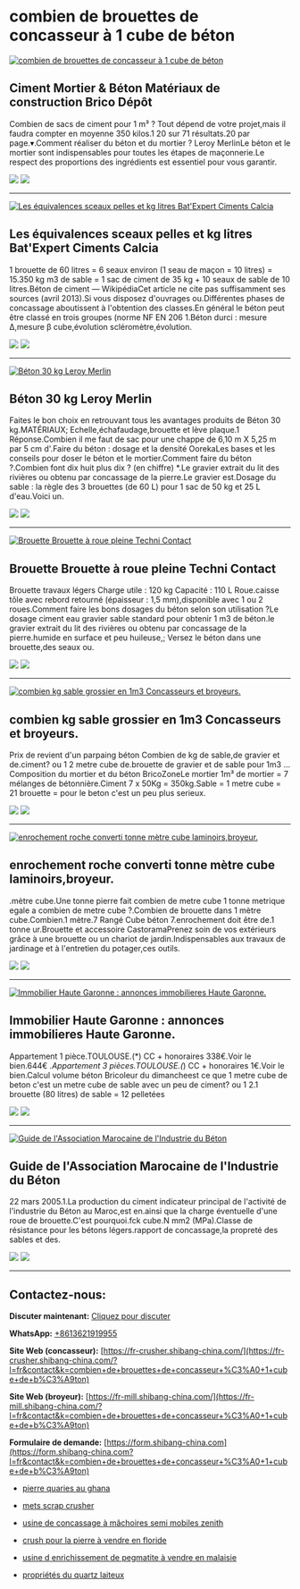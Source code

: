 # combien de brouettes de concasseur à 1 cube de béton

<a href="https://swt.shibang-china.com/?l=fr&img&k=combien+de+brouettes+de+concasseur+%C3%A0+1+cube+de+b%C3%A9ton" target="_blank">![combien de brouettes de concasseur à 1 cube de béton](http://static.shibang-china.com/all-800x300/796.jpg)</a>

## Ciment Mortier &amp; Béton Matériaux de construction Brico Dépôt
Combien de sacs de ciment pour 1 m³ ? Tout dépend de votre projet,mais il faudra compter en moyenne 350 kilos.1 20 sur 71 résultats.20 par page.▾.Comment réaliser du béton et du mortier ? Leroy MerlinLe béton et le mortier sont indispensables pour toutes les étapes de maçonnerie.Le respect des proportions des ingrédients est essentiel pour vous garantir.


<a href="https://whatsapp.shibangsoft.com/WhatsApp.php" target="_blank" title="WhatsApp">![](http://static.shibang-china.com/icon/whatsapp.png)</a> <a href="https://swt.shibang-china.com/?l=fr&icon&k=combien+de+brouettes+de+concasseur+%C3%A0+1+cube+de+b%C3%A9ton" target="_blank">![](http://static.shibang-china.com/icon/chat-fr.png)</a>

---

<a href="https://swt.shibang-china.com/?l=fr&img&k=combien+de+brouettes+de+concasseur+%C3%A0+1+cube+de+b%C3%A9ton" target="_blank">![Les équivalences sceaux pelles et kg litres Bat&#39;Expert Ciments Calcia](http://static.shibang-china.com/all-800x300/1436.jpg)</a>

## Les équivalences sceaux pelles et kg litres Bat&#39;Expert Ciments Calcia
1 brouette de 60 litres = 6 seaux environ (1 seau de maçon = 10 litres) = 15.350 kg m3 de sable = 1 sac de ciment de 35 kg + 10 seaux de sable de 10 litres.Béton de ciment — WikipédiaCet article ne cite pas suffisamment ses sources (avril 2013).Si vous disposez d&#39;ouvrages ou.Différentes phases de concassage aboutissent à l&#39;obtention des classes.En général le béton peut être classé en trois groupes (norme NF EN 206 1.Béton durci : mesure Δ,mesure β cube,évolution scléromètre,évolution.


<a href="https://whatsapp.shibangsoft.com/WhatsApp.php" target="_blank" title="WhatsApp">![](http://static.shibang-china.com/icon/whatsapp.png)</a> <a href="https://swt.shibang-china.com/?l=fr&icon&k=combien+de+brouettes+de+concasseur+%C3%A0+1+cube+de+b%C3%A9ton" target="_blank">![](http://static.shibang-china.com/icon/chat-fr.png)</a>

---

<a href="https://swt.shibang-china.com/?l=fr&img&k=combien+de+brouettes+de+concasseur+%C3%A0+1+cube+de+b%C3%A9ton" target="_blank">![Béton 30 kg Leroy Merlin](http://static.shibang-china.com/all-800x300/147.jpg)</a>

## Béton 30 kg Leroy Merlin
Faites le bon choix en retrouvant tous les avantages produits de Béton 30 kg.MATÉRIAUX; Echelle,échafaudage,brouette et lève plaque.1 Réponse.Combien il me faut de sac pour une chappe de 6,10 m X 5,25 m par 5 cm d&#39;.Faire du béton : dosage et la densité OorekaLes bases et les conseils pour doser le béton et le mortier.Comment faire du béton ?.Combien font dix huit plus dix ? (en chiffre) *.Le gravier extrait du lit des rivières ou obtenu par concassage de la pierre.Le gravier est.Dosage du sable : la règle des 3 brouettes (de 60 L) pour 1 sac de 50 kg et 25 L d&#39;eau.Voici un.


<a href="https://whatsapp.shibangsoft.com/WhatsApp.php" target="_blank" title="WhatsApp">![](http://static.shibang-china.com/icon/whatsapp.png)</a> <a href="https://swt.shibang-china.com/?l=fr&icon&k=combien+de+brouettes+de+concasseur+%C3%A0+1+cube+de+b%C3%A9ton" target="_blank">![](http://static.shibang-china.com/icon/chat-fr.png)</a>

---

<a href="https://swt.shibang-china.com/?l=fr&img&k=combien+de+brouettes+de+concasseur+%C3%A0+1+cube+de+b%C3%A9ton" target="_blank">![Brouette Brouette à roue pleine Techni Contact](http://static.shibang-china.com/all-800x300/1208.jpg)</a>

## Brouette Brouette à roue pleine Techni Contact
Brouette travaux légers Charge utile : 120 kg Capacité : 110 L Roue.caisse tôle avec rebord retourné (épaisseur : 1,5 mm),disponible avec 1 ou 2 roues.Comment faire les bons dosages du béton selon son utilisation ?Le dosage ciment eau gravier sable standard pour obtenir 1 m3 de béton.le gravier extrait du lit des rivières ou obtenu par concassage de la pierre.humide en surface et peu huileuse,; Versez le béton dans une brouette,des seaux ou.


<a href="https://whatsapp.shibangsoft.com/WhatsApp.php" target="_blank" title="WhatsApp">![](http://static.shibang-china.com/icon/whatsapp.png)</a> <a href="https://swt.shibang-china.com/?l=fr&icon&k=combien+de+brouettes+de+concasseur+%C3%A0+1+cube+de+b%C3%A9ton" target="_blank">![](http://static.shibang-china.com/icon/chat-fr.png)</a>

---

<a href="https://swt.shibang-china.com/?l=fr&img&k=combien+de+brouettes+de+concasseur+%C3%A0+1+cube+de+b%C3%A9ton" target="_blank">![combien kg sable grossier en 1m3 Concasseurs et broyeurs.](http://static.shibang-china.com/all-800x300/490.jpg)</a>

## combien kg sable grossier en 1m3 Concasseurs et broyeurs.
Prix de revient d&#39;un parpaing béton Combien de kg de sable,de gravier et de.ciment? ou 1 2 metre cube de.brouette de gravier et de sable pour 1m3 …Composition du mortier et du béton BricoZoneLe mortier 1m³ de mortier = 7 mélanges de bétonnière.Ciment 7 x 50Kg = 350kg.Sable = 1 metre cube = 21 brouette = pour le beton c&#39;est un peu plus serieux.


<a href="https://whatsapp.shibangsoft.com/WhatsApp.php" target="_blank" title="WhatsApp">![](http://static.shibang-china.com/icon/whatsapp.png)</a> <a href="https://swt.shibang-china.com/?l=fr&icon&k=combien+de+brouettes+de+concasseur+%C3%A0+1+cube+de+b%C3%A9ton" target="_blank">![](http://static.shibang-china.com/icon/chat-fr.png)</a>

---

<a href="https://swt.shibang-china.com/?l=fr&img&k=combien+de+brouettes+de+concasseur+%C3%A0+1+cube+de+b%C3%A9ton" target="_blank">![enrochement roche converti tonne mètre cube laminoirs,broyeur.](http://static.shibang-china.com/all-800x300/1141.jpg)</a>

## enrochement roche converti tonne mètre cube laminoirs,broyeur.
.mètre cube.Une tonne pierre fait combien de metre cube 1 tonne metrique egale a combien de metre cube ?.Combien de brouette dans 1 mètre cube.Combien.1 mètre.7 Rangé Cube béton 7.enrochement doit être de.1 tonne ur.Brouette et accessoire CastoramaPrenez soin de vos extérieurs grâce à une brouette ou un chariot de jardin.Indispensables aux travaux de jardinage et à l&#39;entretien du potager,ces outils.


<a href="https://whatsapp.shibangsoft.com/WhatsApp.php" target="_blank" title="WhatsApp">![](http://static.shibang-china.com/icon/whatsapp.png)</a> <a href="https://swt.shibang-china.com/?l=fr&icon&k=combien+de+brouettes+de+concasseur+%C3%A0+1+cube+de+b%C3%A9ton" target="_blank">![](http://static.shibang-china.com/icon/chat-fr.png)</a>

---

<a href="https://swt.shibang-china.com/?l=fr&img&k=combien+de+brouettes+de+concasseur+%C3%A0+1+cube+de+b%C3%A9ton" target="_blank">![Immobilier Haute Garonne : annonces immobilieres Haute Garonne.](http://static.shibang-china.com/all-800x300/922.jpg)</a>

## Immobilier Haute Garonne : annonces immobilieres Haute Garonne.
Appartement 1 pièce.TOULOUSE.(*) CC + honoraires 338€.Voir le bien.644€ *.Appartement 3 pièces.TOULOUSE.(*) CC + honoraires 1€.Voir le bien.Calcul volume béton Bricoleur du dimancheest ce que 1 metre cube de beton c&#39;est un metre cube de sable avec un peu de ciment? ou 1 2.1 brouette (80 litres) de sable = 12 pelletées


<a href="https://whatsapp.shibangsoft.com/WhatsApp.php" target="_blank" title="WhatsApp">![](http://static.shibang-china.com/icon/whatsapp.png)</a> <a href="https://swt.shibang-china.com/?l=fr&icon&k=combien+de+brouettes+de+concasseur+%C3%A0+1+cube+de+b%C3%A9ton" target="_blank">![](http://static.shibang-china.com/icon/chat-fr.png)</a>

---

<a href="https://swt.shibang-china.com/?l=fr&img&k=combien+de+brouettes+de+concasseur+%C3%A0+1+cube+de+b%C3%A9ton" target="_blank">![Guide de l&#39;Association Marocaine de l&#39;Industrie du Béton](http://static.shibang-china.com/all-800x300/1005.jpg)</a>

## Guide de l&#39;Association Marocaine de l&#39;Industrie du Béton
22 mars 2005.1.La production du ciment indicateur principal de l&#39;activité de l&#39;industrie du Béton au Maroc,est en.ainsi que la charge éventuelle d&#39;une roue de brouette.C&#39;est pourquoi.fck cube.N mm2 (MPa).Classe de résistance pour les bétons légers.rapport de concassage,la propreté des sables et des.

<a href="https://whatsapp.shibangsoft.com/WhatsApp.php" target="_blank" title="WhatsApp">![](http://static.shibang-china.com/icon/whatsapp.png)</a> <a href="https://swt.shibang-china.com/?l=fr&icon&k=combien+de+brouettes+de+concasseur+%C3%A0+1+cube+de+b%C3%A9ton" target="_blank">![](http://static.shibang-china.com/icon/chat-fr.png)</a>

---
## Contactez-nous:

**Discuter maintenant:** [Cliquez pour discuter](https://swt.shibang-china.com?l=fr&contact&k=combien+de+brouettes+de+concasseur+%C3%A0+1+cube+de+b%C3%A9ton)

**WhatsApp:**  [+8613621919955](https://whatsapp.shibangsoft.com/WhatsApp.php)

**Site Web (concasseur):** [https://fr-crusher.shibang-china.com/](https://fr-crusher.shibang-china.com/?l=fr&contact&k=combien+de+brouettes+de+concasseur+%C3%A0+1+cube+de+b%C3%A9ton)

**Site Web (broyeur):** [https://fr-mill.shibang-china.com/](https://fr-mill.shibang-china.com/?l=fr&contact&k=combien+de+brouettes+de+concasseur+%C3%A0+1+cube+de+b%C3%A9ton)

**Formulaire de demande:** [https://form.shibang-china.com](https://form.shibang-china.com?l=fr&contact&k=combien+de+brouettes+de+concasseur+%C3%A0+1+cube+de+b%C3%A9ton)

* [pierre quaries au ghana](../47/pierre%20quaries%20au%20ghana.md)

* [mets scrap crusher](../43/mets%20scrap%20crusher.md)

* [usine de concassage à mâchoires semi mobiles zenith](../47/usine%20de%20concassage%20%C3%A0%20m%C3%A2choires%20semi%20mobiles%20zenith.md)

* [crush pour la pierre à vendre en floride](../44/crush%20pour%20la%20pierre%20%C3%A0%20vendre%20en%20floride.md)

* [usine d enrichissement de pegmatite à vendre en malaisie](../53/usine%20d%20enrichissement%20de%20pegmatite%20%C3%A0%20vendre%20en%20malaisie.md)

* [propriétés du quartz laiteux](../48/propri%C3%A9t%C3%A9s%20du%20quartz%20laiteux.md)